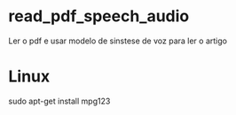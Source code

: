 # read_pdf_speech_audio
 Ler o pdf e usar modelo de sinstese de voz para ler o artigo
# Linux
sudo apt-get install mpg123
